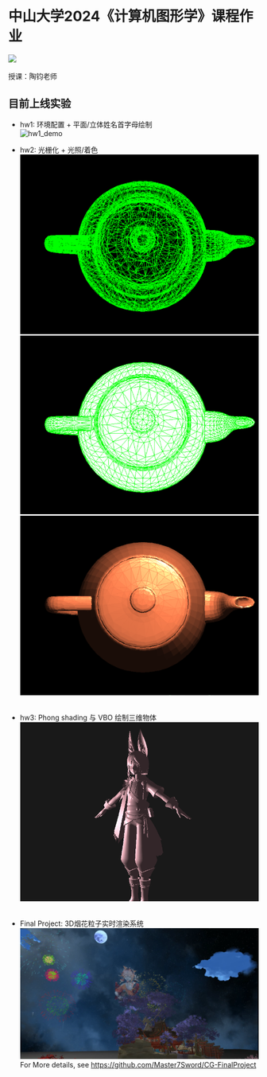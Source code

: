 # 中山大学2024《计算机图形学》课程作业

 ![](https://img.shields.io/badge/platform-windows-brightgreen.svg)

授课：陶钧老师

## 目前上线实验

- hw1: 环境配置 + 平面/立体姓名首字母绘制<br>
  ![hw1_demo](hw1/assets/hw1_demo.gif)<br>
  
- hw2: 光栅化 + 光照/着色<br>
  ![hw2_demo_1](hw2/assets/DDA_teapot_7657.png)
  ![hw2_demo_2](hw2/assets/edge_walking_teapot_7657.png)
  ![hw2_demo_3](hw2/assets/Blinn-Phong_teapot_7657.png)<br> <br>

- hw3: Phong shading 与 VBO 绘制三维物体<br>
  ![hw3_demo_1](hw3/assets/tighnari.png) <br> <br>

- Final Project: 3D烟花粒⼦实时渲染系统<br>
  ![final](FinalProject/assets/final.png)
  For More details, see https://github.com/Master7Sword/CG-FinalProject
  <br>
